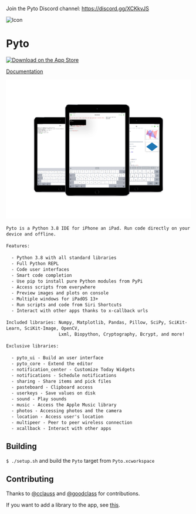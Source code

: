 Join the Pyto Discord channel: https://discord.gg/XCKkvJS

![Icon](https://raw.githubusercontent.com/ColdGrub1384/Pyto/master/Pyto/Assets.xcassets/AppIcon.appiconset/Icon-App-83.5x83.5%402x.png)

# Pyto

[![Download on the App Store](https://pisth.github.io/appstorebadge.svg)](https://itunes.apple.com/us/app/pyto-python-ide/id1436650069?l=fr&ls=1&mt=8)

[Documentation](https://pyto.readthedocs.io)

![screenshots](mockup.png)

```
Pyto is a Python 3.8 IDE for iPhone an iPad. Run code directly on your device and offline.

Features:

  - Python 3.8 with all standard libraries
  - Full Python REPL
  - Code user interfaces
  - Smart code completion
  - Use pip to install pure Python modules from PyPi
  - Access scripts from everywhere
  - Preview images and plots on console
  - Multiple windows for iPadOS 13+
  - Run scripts and code from Siri Shortcuts
  - Interact with other apps thanks to x-callback urls
  
Included libraries: Numpy, Matplotlib, Pandas, Pillow, SciPy, SciKit-Learn, SciKit-Image, OpenCV,
                    Lxml, Biopython, Cryptography, Bcrypt, and more!

Exclusive libraries:

  - pyto_ui - Build an user interface
  - pyto_core - Extend the editor
  - notification_center - Customize Today Widgets
  - notifications - Schedule notifications
  - sharing - Share items and pick files
  - pasteboard - Clipboard access
  - userkeys - Save values on disk
  - sound - Play sounds
  - music - Access the Apple Music library
  - photos - Accessing photos and the camera
  - location - Access user's location
  - multipeer - Peer to peer wireless connection
  - xcallback - Interact with other apps
```

## Building

`$ ./setup.sh` and build the `Pyto` target from `Pyto.xcworkspace`

## Contributing

Thanks to [@cclauss](https://github.com/cclauss) and [@goodclass](https://github.com/goodclass) for contributions.

If you want to add a library to the app, see [this](PORT_LIBRARY.md).
